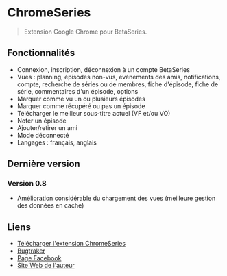 ChromeSeries
============

> Extension Google Chrome pour BetaSeries.

Fonctionnalités
---------------

* Connexion, inscription, déconnexion à un compte BetaSeries
* Vues : planning, épisodes non-vus, événements des amis, notifications, compte, recherche de séries ou de membres, fiche d'épisode, fiche de série, commentaires d'un épisode, options
* Marquer comme vu un ou plusieurs épisodes
* Marquer comme récupéré ou pas un épisode
* Télécharger le meilleur sous-titre actuel (VF et/ou VO)
* Noter un épisode
* Ajouter/retirer un ami
* Mode déconnecté
* Langages : français, anglais

Dernière version
----------------

### Version 0.8
* Amélioration considérable du chargement des vues (meilleure gestion des données en cache)

Liens
-----

* [Télécharger l'extension ChromeSeries](https://chrome.google.com/webstore/detail/dadaekemlgdonlfgmfmjnpbgdplffpda)
* [Bugtraker](https://www.betaseries.com/bugs/chromeseries)
* [Page Facebook](http://www.facebook.com/pages/ChromeSeries/199020100116357)
* [Site Web de l'auteur](http://www.menencia.com)
